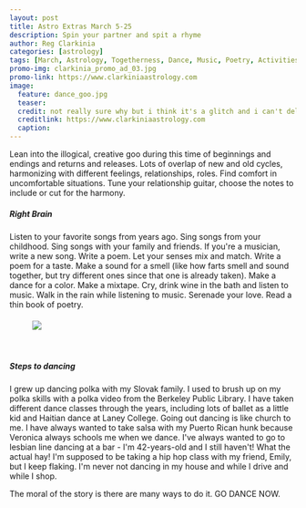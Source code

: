 ```yaml
---
layout: post
title: Astro Extras March 5-25
description: Spin your partner and spit a rhyme
author: Reg Clarkinia
categories: [astrology]
tags: [March, Astrology, Togetherness, Dance, Music, Poetry, Activities]
promo-img: clarkinia_promo_ad_03.jpg
promo-link: https://www.clarkiniaastrology.com
image:
  feature: dance_goo.jpg
  teaser:
  credit: not really sure why but i think it's a glitch and i can't delete this with the forwd slash or all hell breaks loose so i leave this here ya know/.
  creditlink: https://www.clarkiniaastrology.com
  caption:
---
```

Lean into the illogical, creative goo during this time of beginnings and endings and returns and releases. Lots of overlap of new and old cycles, harmonizing with different feelings, relationships, roles. Find comfort in uncomfortable situations. Tune your relationship guitar, choose the notes to include or cut for the harmony.

<h5>Right Brain</h5>
Listen to your favorite songs from years ago. Sing songs from your childhood. Sing songs with your family and friends. If you're a musician, write a new song. Write a poem. Let your senses mix and match. Write a poem for a taste. Make a sound for a smell (like how farts smell and sound together, but try different ones since that one is already taken). Make a dance for a color. Make a mixtape. Cry, drink wine in the bath and listen to music. Walk in the rain while listening to music. Serenade your love. Read a thin book of poetry.
<figure>
<h4>
<a href="https://www.clarkiniaastrology.com"><img src="https://www.queerauntie.com/assets/img/dance_medieval.jpg">
</a>
</h4>
</figure>
<br>
<h5>Steps to dancing</h5>
I grew up dancing polka with my Slovak family. I used to brush up on my polka skills with a polka video from the Berkeley Public Library. I have taken different dance classes through the years, including lots of ballet as a little kid and Haitian dance at Laney College. Going out dancing is like church to me. I have always wanted to take salsa with my Puerto Rican hunk because Veronica always schools me when we dance. I've always wanted to go to lesbian line dancing at a bar - I'm 42-years-old and I still haven't! What the actual hay! I'm supposed to be taking a hip hop class with my friend, Emily, but I keep flaking. I'm never not dancing in my house and while I drive and while I shop.

The moral of the story is there are many ways to do it. GO DANCE NOW.
